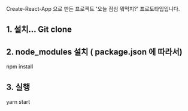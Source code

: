 Create-React-App 으로 만든 프로젝트  '오늘 점심 뭐먹지?' 프로토타입입니다.

## 1. 설치... Git clone

## 2. node_modules 설치 ( package.json 에 따라서)
npm install

## 3. 실행 
yarn start
